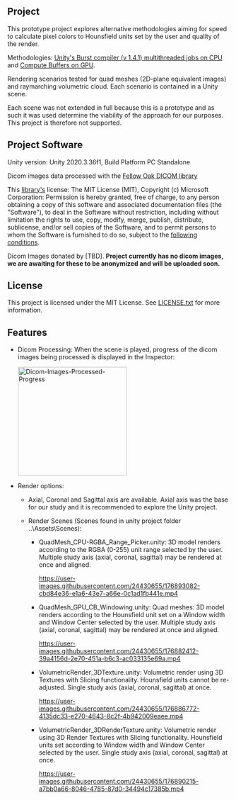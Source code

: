 ## Project
This prototype project explores alternative methodologies aiming for speed to calculate pixel colors to Hounsfield units set by the user and quality of the render.

Methodologies: [Unity's Burst compiler (v 1.4.1) multithreaded jobs on CPU](https://docs.unity3d.com/Packages/com.unity.burst@0.2-preview.20/manual/index.html) and [Compute Buffers on GPU](https://docs.unity3d.com/2020.3/Documentation/ScriptReference/ComputeBuffer.html). 

Rendering scenarios tested for quad meshes (2D-plane equivalent images) and raymarching volumetric cloud. Each scenario is contained in a Unity scene.

Each scene was not extended in full because this is a prototype and as such it was used determine the viability of the approach for our purposes. This project is therefore not supported.

## Project Software
Unity version: Unity 2020.3.36f1, Build Platform PC Standalone

Dicom images data processed with the [Fellow Oak DICOM library](https://github.com/fo-dicom/fo-dicom)

This [library's](https://github.com/fo-dicom/fo-dicom) license: The MIT License (MIT), Copyright (c) Microsoft Corporation: Permission is hereby granted, free of charge, to any person obtaining a copy  of this software and associated documentation files (the "Software"), to deal  in the Software without restriction, including without limitation the rights  to use, copy, modify, merge, publish, distribute, sublicense, and/or sell  copies of the Software, and to permit persons to whom the Software is  furnished to do so, subject to the [following conditions](https://github.com/fo-dicom/fo-dicom/blob/development/License.txt).

Dicom Images donated by [TBD]. **Project currently has no dicom images, we are awaiting for these to be anonymized and will be uploaded soon.**

## License
This project is licensed under the MIT License. See [LICENSE.txt](https://github.com/sergiosolorzano/Dicom-3DRender/blob/main/LICENSE.md) for more information.

## Features

* Dicom Processing: When the scene is played, progress of the dicom images being processed is displayed in the Inspector:

  <img width="246" alt="Dicom-Images-Processed-Progress" src="https://user-images.githubusercontent.com/24430655/176902397-e3ed3745-2ba0-4c39-95e3-bd66d9aa6ad3.PNG">

* Render options:
  * Axial, Coronal and Sagittal axis are available. Axial axis was the base for our study and it is recommended to explore the Unity project.

  * Render Scenes (Scenes found in unity project folder ..\Assets\Scenes\):

    + QuadMesh_CPU-RGBA_Range_Picker.unity: 3D model renders according to the RGBA (0-255) unit range selected by the user. Multiple study axis (axial, coronal, sagittal) may be rendered at once and aligned.

      https://user-images.githubusercontent.com/24430655/176893082-cbd84e36-e1a6-43e7-a66e-0c1ad1fb441e.mp4
  
  
    + QuadMesh_GPU_CB_Windowing.unity: Quad meshes: 3D model renders according to the Hounsfield unit set on a Window width and Window Center selected by the user. Multiple study axis (axial, coronal, sagittal) may be rendered at once and aligned.
  
      https://user-images.githubusercontent.com/24430655/176882412-39a4156d-2e70-451a-b6c3-ac033135e69a.mp4
  
  
    + VolumetricRender_3DTexture.unity: Volumetric render using 3D Textures with Slicing functionality. Hounsfield units cannot be re-adjusted. Single study axis (axial, coronal, sagittal) at once.
  
      https://user-images.githubusercontent.com/24430655/176886772-4135dc33-e270-4643-8c2f-4b942009eaee.mp4


    + VolumetricRender_3DRenderTexture.unity: Volumetric render using 3D Render Textures with Slicing functionality. Hounsfield units set according to Window width and Window Center selected by the user. Single study axis (axial, coronal, sagittal) at once.

      https://user-images.githubusercontent.com/24430655/176890215-a7bb0a66-8046-4785-87d0-34494c17385b.mp4



    

